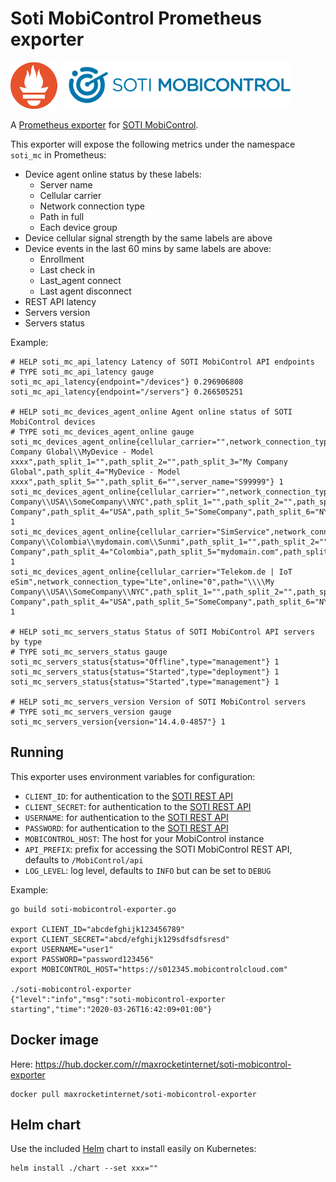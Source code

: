 # Soti MobiControl Prometheus exporter

<img src="https://raw.githubusercontent.com/max-rocket-internet/soti-mobicontrol-exporter/master/img/prometheus-logo.png" height="75">   <img src="https://raw.githubusercontent.com/max-rocket-internet/soti-mobicontrol-exporter/master/img/mc-logo.svg?sanitize=true" height="75">

A [Prometheus exporter](https://prometheus.io/docs/instrumenting/exporters/) for [SOTI MobiControl](https://soti.net/mobicontrol).

This exporter will expose the following metrics under the namespace `soti_mc` in Prometheus:

- Device agent online status by these labels:
  - Server name
  - Cellular carrier
  - Network connection type
  - Path in full
  - Each device group
- Device cellular signal strength by the same labels are above
- Device events in the last 60 mins by same labels are above:
  - Enrollment
  - Last check in
  - Last_agent connect
  - Last agent disconnect
- REST API latency
- Servers version
- Servers status

Example:

```
# HELP soti_mc_api_latency Latency of SOTI MobiControl API endpoints
# TYPE soti_mc_api_latency gauge
soti_mc_api_latency{endpoint="/devices"} 0.296906808
soti_mc_api_latency{endpoint="/servers"} 0.266505251

# HELP soti_mc_devices_agent_online Agent online status of SOTI MobiControl devices
# TYPE soti_mc_devices_agent_online gauge
soti_mc_devices_agent_online{cellular_carrier="",network_connection_type="Wifi",online="0",path="\\\\My Company Global\\MyDevice - Model xxxx",path_split_1="",path_split_2="",path_split_3="My Company Global",path_split_4="MyDevice - Model xxxx",path_split_5="",path_split_6="",server_name="S99999"} 1
soti_mc_devices_agent_online{cellular_carrier="",network_connection_type="Wifi",online="0",path="\\\\My Company\\USA\\SomeCompany\\NYC",path_split_1="",path_split_2="",path_split_3="My Company",path_split_4="USA",path_split_5="SomeCompany",path_split_6="NYC",server_name="S99999"} 1
soti_mc_devices_agent_online{cellular_carrier="SimService",network_connection_type="Lte",online="0",path="\\\\My Company\\Colombia\\mydomain.com\\Sunmi",path_split_1="",path_split_2="",path_split_3="My Company",path_split_4="Colombia",path_split_5="mydomain.com",path_split_6="Sunmi",server_name="S99999"} 1
soti_mc_devices_agent_online{cellular_carrier="Telekom.de | IoT eSim",network_connection_type="Lte",online="0",path="\\\\My Company\\USA\\SomeCompany\\NYC",path_split_1="",path_split_2="",path_split_3="My Company",path_split_4="USA",path_split_5="SomeCompany",path_split_6="NYC",server_name="S99999"} 1

# HELP soti_mc_servers_status Status of SOTI MobiControl API servers by type
# TYPE soti_mc_servers_status gauge
soti_mc_servers_status{status="Offline",type="management"} 1
soti_mc_servers_status{status="Started",type="deployment"} 1
soti_mc_servers_status{status="Started",type="management"} 1

# HELP soti_mc_servers_version Version of SOTI MobiControl servers
# TYPE soti_mc_servers_version gauge
soti_mc_servers_version{version="14.4.0-4857"} 1
```

## Running

This exporter uses environment variables for configuration:

- `CLIENT_ID`: for authentication to the [SOTI REST API](https://www.soti.net/mc/help/v15.0/en/adminutility/tools/restapi.html)
- `CLIENT_SECRET`: for authentication to the [SOTI REST API](https://www.soti.net/mc/help/v15.0/en/adminutility/tools/restapi.html)
- `USERNAME`: for authentication to the [SOTI REST API](https://www.soti.net/mc/help/v15.0/en/adminutility/tools/restapi.html)
- `PASSWORD`: for authentication to the [SOTI REST API](https://www.soti.net/mc/help/v15.0/en/adminutility/tools/restapi.html)
- `MOBICONTROL_HOST`: The host for your MobiControl instance
- `API_PREFIX`: prefix for accessing the SOTI MobiControl REST API, defaults to `/MobiControl/api`
- `LOG_LEVEL`: log level, defaults to `INFO` but can be set to `DEBUG`

Example:

```shell
go build soti-mobicontrol-exporter.go

export CLIENT_ID="abcdefghijk123456789"
export CLIENT_SECRET="abcd/efghijk129sdfsdfsresd"
export USERNAME="user1"
export PASSWORD="password123456"
export MOBICONTROL_HOST="https://s012345.mobicontrolcloud.com"

./soti-mobicontrol-exporter
{"level":"info","msg":"soti-mobicontrol-exporter starting","time":"2020-03-26T16:42:09+01:00"}
```

## Docker image

Here: https://hub.docker.com/r/maxrocketinternet/soti-mobicontrol-exporter

```
docker pull maxrocketinternet/soti-mobicontrol-exporter
```

## Helm chart

Use the included [Helm](https://helm.sh/) chart to install easily on Kubernetes:

```shell
helm install ./chart --set xxx=""
```

